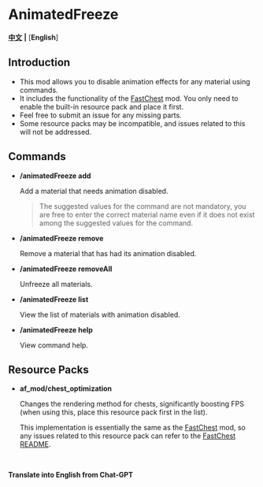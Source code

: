 # AnimatedFreeze

[**中文**](README.md) **|** [**English**]

## Introduction

- This mod allows you to disable animation effects for any material using commands.
- It includes the functionality of the [FastChest](https://github.com/FakeDomi/FastChest) mod. You only need to enable the built-in resource pack and place it first.
- Feel free to submit an issue for any missing parts.
- Some resource packs may be incompatible, and issues related to this will not be addressed.

## Commands

- **/animatedFreeze add <Material Name>**

  Add a material that needs animation disabled.

  > The suggested values for the command are not mandatory, you are free to enter the correct material name even if it does not exist among the suggested values for the command.

- **/animatedFreeze remove <Material Name>**

  Remove a material that has had its animation disabled.

- **/animatedFreeze removeAll**

  Unfreeze all materials.

- **/animatedFreeze list**

  View the list of materials with animation disabled.
  
- **/animatedFreeze help**

  View command help.



## Resource Packs

- **af_mod/chest_optimization**

  Changes the rendering method for chests, significantly boosting FPS (when using this, place this resource pack first in the list).

  This implementation is essentially the same as the [FastChest](https://github.com/FakeDomi/FastChest) mod, so any issues related to this resource pack can refer to the [FastChest README](https://github.com/FakeDomi/FastChest/blob/master/README.md).

&emsp;

**Translate into English from Chat-GPT**